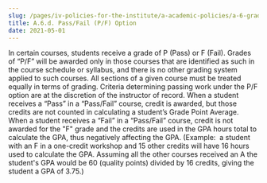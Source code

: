 ```yaml
---
slug: /pages/iv-policies-for-the-institute/a-academic-policies/a-6-grades-credits-and-academic-policies/a-6-d-pass-fail-p-f-option
title: A.6.d. Pass/Fail (P/F) Option
date: 2021-05-01
---
```

In certain courses, students receive a grade of P (Pass) or F (Fail). Grades of “P/F” will be awarded only in those courses that are identified as such in the course schedule or syllabus, and there is no other grading system applied to such courses. All sections of a given course must be treated equally in terms of grading. Criteria determining passing work under the P/F option are at the discretion of the instructor of record. When a student receives a “Pass” in a “Pass/Fail” course, credit is awarded, but those credits are not counted in calculating a student’s Grade Point Average. When a student receives a “Fail” in a “Pass/Fail” course, credit is not awarded for the "F" grade and the credits are used in the GPA hours total to calculate the GPA, thus negatively affecting the GPA. (Example:  a student with an F in a one-credit workshop and 15 other credits will have 16 hours used to calculate the GPA. Assuming all the other courses received an A the student's GPA would be 60 (quality points) divided by 16 credits, giving the student a GPA of 3.75.)
